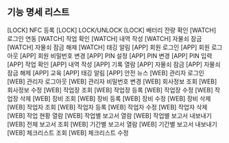 ## 기능 명세 리스트

[LOCK] NFC 등록
[LOCK] LOCK/UNLOCK
[LOCK] 배터리 잔량 확인
[WATCH] 로그인 연동
[WATCH] 작업 확인
[WATCH] 내역 작성
[WATCH] 자물쇠 잠금
[WATCH] 자물쇠 잠금 해제
[WATCH] 태깅 알림
[APP] 회원 로그인
[APP] 회원 로그아웃
[APP] 회원 비밀번호 변경
[APP] PIN 설정
[APP] PIN 변경
[APP] PIN 입력
[APP] 작업 확인
[APP] 내역 작성 
[APP] 기록 열람
[APP] 자물쇠 잠금
[APP] 자물쇠 잠금 해제
[APP] 교육
[APP] 태깅 알림
[APP] 안전 뉴스
[WEB] 관리자 로그인
[WEB] 관리자 로그아웃
[WEB] 관리자 비밀번호 변경
[WEB] 회사정보 조회
[WEB] 회사정보 수정
[WEB] 작업장 조회
[WEB] 작업장 등록
[WEB] 작업장 수정
[WEB] 작업장 삭제
[WEB] 장비 조회
[WEB] 장비 등록
[WEB] 장비 수정
[WEB] 장비 삭제
[WEB] 작업자 조회
[WEB] 작업자 등록
[WEB] 작업자 수정
[WEB] 작업자 삭제
[WEB] 작업 현황 열람
[WEB] 작업별 보고서 열람
[WEB] 작업별 보고서 내보내기
[WEB] 전체 보고서 조회
[WEB] 기간별 보고서 열람
[WEB] 기간별 보고서 내보내기
[WEB] 체크리스트 조회
[WEB] 체크리스트 수정
